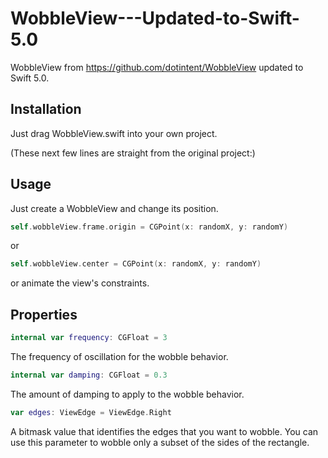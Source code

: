 # WobbleView---Updated-to-Swift-5.0

WobbleView from https://github.com/dotintent/WobbleView updated to Swift 5.0. 

## Installation

Just drag WobbleView.swift into your own project.


(These next few lines are straight from the original project:)



## Usage

Just create a WobbleView and change its position.  

```swift
self.wobbleView.frame.origin = CGPoint(x: randomX, y: randomY)
```

or

```swift
self.wobbleView.center = CGPoint(x: randomX, y: randomY)
```

or animate the view's constraints.

## Properties

```swift
internal var frequency: CGFloat = 3
```

The frequency of oscillation for the wobble behavior.

```swift
internal var damping: CGFloat = 0.3
```

The amount of damping to apply to the wobble behavior.

```swift
var edges: ViewEdge = ViewEdge.Right
```

A bitmask value that identifies the edges that you want to wobble. You can use this parameter to wobble only a subset of the sides of the rectangle.
